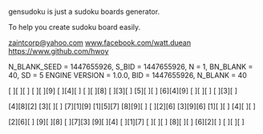 gensudoku is just a sudoku boards generator.

To help you create sudoku board easily.

zaintcorp@yahoo.com
www.facebook.com/watt.duean
https://www.github.com/hwoy


N_BLANK_SEED = 1447655926, S_BID = 1447655926, N = 1, BN_BLANK = 40, SD = 5
ENGINE VERSION = 1.0.0, BID = 1447655926, N_BLANK = 40

[ ][ ][ ]	[ ][ ][9]	[ ][4][ ]
[ ][ ][8]	[ ][3][ ]	[5][ ][ ]
[6][4][9]	[ ][ ][ ]	[ ][3][ ]

[4][8][2]	[3][ ][ ]	[7][1][9]
[1][5][7]	[8][9][ ]	[ ][2][6]
[3][9][6]	[1][ ][ ]	[4][ ][ ]

[2][6][ ]	[9][ ][8]	[ ][7][3]
[9][ ][4]	[ ][1][7]	[ ][ ][ ]
[8][ ][ ]	[6][2][ ]	[ ][ ][ ]


